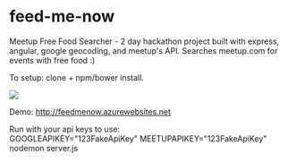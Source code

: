 feed-me-now
=======

Meetup Free Food Searcher - 2 day hackathon project built with express, angular, google geocoding, and meetup's API. Searches meetup.com for events with free food :)

To setup: clone + npm/bower install.

![](https://dl.dropboxusercontent.com/u/6061717/Screenshot%202014-05-27%2019.13.04.png)

Demo: http://feedmenow.azurewebsites.net

Run with your api keys to use:   
GOOGLEAPIKEY="123FakeApiKey" MEETUPAPIKEY="123FakeApiKey" nodemon server.js
